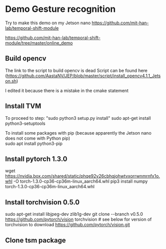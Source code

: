 # Demo Gesture recognition
Try to make this demo on my Jetson nano
https://github.com/mit-han-lab/temporal-shift-module

https://github.com/mit-han-lab/temporal-shift-module/tree/master/online_demo

## Build opencv
The link to the script to build opencv is dead
  Script can be found here (https://github.com/AastaNV/JEP/blob/master/script/install_opencv4.1.1_Jetson.sh)

I edited it because there is a mistake in the cmake statement

## Install TVM
To proceed to step: "sudo python3 setup.py install"
  sudo apt-get install python3-setuptools
  
To install some packages with pip (because apparently the Jetson nano does not come with Python pip)  
  sudo apt install python3-pip

## Install pytorch 1.3.0

wget https://nvidia.box.com/shared/static/phqe92v26cbhqjohwtvxorrwnmrnfx1o.whl -O torch-1.3.0-cp36-cp36m-linux_aarch64.whl
pip3 install numpy torch-1.3.0-cp36-cp36m-linux_aarch64.whl

## Install torchvision 0.5.0
sudo apt-get install libjpeg-dev zlib1g-dev
git clone --branch v0.5.0 https://github.com/pytorch/vision torchvision   # see below for version of torchvision to download
https://github.com/pytorch/vision.git


## Clone tsm package
